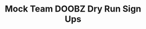 ---
title: Mock Team DOOBZ Dry Run Sign Ups
redirect_to: https://docs.google.com/spreadsheets/d/18Tvmt24u5emGjbEVLiNYIUnZuFTXuYoawSwTBv09NME/edit?usp=sharing
redirect_from: 
  - /MockTeamDOOBZDryRunSignUps
  - /mockteamdoobzdryrunsignups
---